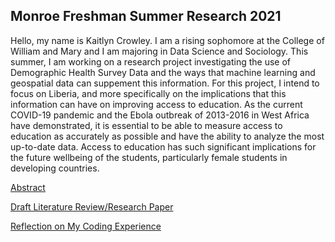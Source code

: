 ## Monroe Freshman Summer Research 2021

Hello, my name is Kaitlyn Crowley. I am a rising sophomore at the College of William and Mary and I am majoring in Data Science and Sociology. This summer, I am working on a research project investigating the use of Demographic Health Survey Data and the ways that machine learning and geospatial data can suppement this information. For this project, I intend to focus on Liberia, and more specifically on the implications that this information can have on improving access to education. As the current COVID-19 pandemic and the Ebola outbreak of 2013-2016 in West Africa have demonstrated, it is essential to be able to measure access to education as accurately as possible and have the ability to analyze the most up-to-date data. Access to education has such significant implications for the future wellbeing of the students, particularly female students in developing countries.


[Abstract](abstract.md)

[Draft Literature Review/Research Paper](litreview.md)

[Reflection on My Coding Experience](Coding_reflection.md)
